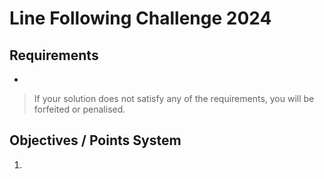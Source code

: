 # Line Following Challenge 2024

## Requirements

- 

> If your solution does not satisfy any of the requirements, you will be forfeited or penalised.

## Objectives / Points System

1. 